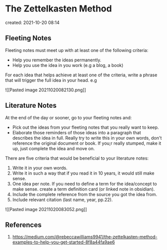 # The Zettelkasten Method
created: 2021-10-20 08:14

## Fleeting Notes

Fleeting notes must meet up with at least one of the following criteria:
* Help you remember the ideas permanently.
* Help you use the idea in you work (e.g a blog, a book)

For each idea that helps achieve at least one of the criteria, write a phrase that will trigger the full idea in your head. e.g

![[Pasted image 20211020082130.png]]

## Literature Notes
At the end of the day or sooner, go to your fleeting notes and:

* Pick out the ideas from your fleeting notes that you really want to keep.
* Elaborate those reminders of those ideas into a paragraph that describes the idea in full. Really try to write this in your own words, don't reference the original document or book. If you;r really stumped, make it up, just complete the idea and move on.

There are five criteria that would be beneficial to your literature notes:
1. Write it in your own words.
2. Write it in such a way that if you read it in 10 years, it would still make sense.
3. One idea per note. If you need to define a term for the idea/concept to make sense. create a term definition card (or linked note in obsidian).
4. Include the complete reference from the source you got the idea from.
5. Include relevant citation (last name, year, pp.22).

![[Pasted image 20211020083052.png]]


## References
1. https://medium.com/@rebeccawilliams9941/the-zettelkasten-method-examples-to-help-you-get-started-8f8a44fa9ae6